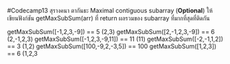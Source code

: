 #Codecamp13
สุรางคนา ตากันธะ
Maximal contiguous subarray (**Optional**)
        ให้เขียนฟังก์ชัน getMaxSubSum(arr) ที่ return ผลรวมของ subarray ที่มากที่สุดที่ติดกัน

   getMaxSubSum([-1,2,3,-9]) == 5 (2,3)
   getMaxSubSum([2,-1,2,3,-9]) == 6 (2,-1,2,3)
   getMaxSubSum([-1,2,3,-9,11]) == 11 (11)
   getMaxSubSum([-2,-1,1,2]) == 3 (1,2)
   getMaxSubSum([100,-9,2,-3,5]) == 100
   getMaxSubSum([1,2,3]) == 6 (1,2,3
